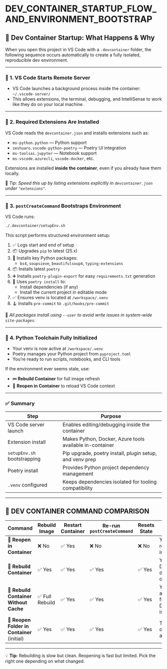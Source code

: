 # DEV_CONTAINER_STARTUP_FLOW_AND_ENVIRONMENT_BOOTSTRAP

## 🐳 Dev Container Startup: What Happens & Why

When you open this project in VS Code with a `.devcontainer` folder, the following sequence occurs automatically to create a fully isolated, reproducible dev environment.

---

### 🔁 1. VS Code Starts Remote Server

- VS Code launches a background process inside the container:
  `~/.vscode-server/`
- This allows extensions, the terminal, debugging, and IntelliSense to work like they do on your local machine.

---

### 🔌 2. Required Extensions Are Installed

VS Code reads the `devcontainer.json` and installs extensions such as:

- `ms-python.python` — Python support
- `zeshuaro.vscode-python-poetry` — Poetry UI integration
- `ms-toolsai.jupyter` — Notebook support
- `ms-vscode.azurecli`, `vscode-docker`, etc.

Extensions are installed **inside the container**, even if you already have them locally.

📝 _Tip: Speed this up by listing extensions explicitly in `devcontainer.json` under `"extensions"`._

---

### 🧪 3. `postCreateCommand` Bootstraps Environment

VS Code runs:

```bash
./.devcontainer/setupEnv.sh
```

This script performs structured environment setup:

1. ✅ Logs start and end of setup
2. 📦 Upgrades `pip` to latest (25.x)
3. 🧼 Installs key Python packages:
   - `bs4`, `soupsieve`, `beautifulsoup4`, `typing-extensions`
4. 📦 Installs latest `poetry`
5. ➕ Installs `poetry-plugin-export` for easy `requirements.txt` generation
6. 🔄 Uses `poetry install` to:
   - Install dependencies (if any)
   - Install the current project in editable mode
7. ✅ Ensures venv is located at `/workspace/.venv`
8. 🪝 Installs `pre-commit` to `.git/hooks/pre-commit`

📝 _All packages install using `--user` to avoid write issues in system-wide `site-packages`._

---

### 🐍 4. Python Toolchain Fully Initialized

- Your venv is now active at `/workspace/.venv`
- Poetry manages your Python project from `pyproject.toml`
- You’re ready to run scripts, notebooks, and CLI tools

If the environment ever seems stale, use:

- ⏮️ **Rebuild Container** for full image refresh
- 🔁 **Reopen in Container** to reload VS Code context

---

### ✅ Summary

| Step                          | Purpose                                                  |
|-------------------------------|----------------------------------------------------------|
| VS Code server launch         | Enables editing/debugging inside the container           |
| Extension install             | Makes Python, Docker, Azure tools available in-container |
| `setupEnv.sh` bootstrapping   | Pip upgrade, poetry install, plugin setup, and venv prep |
| Poetry install                | Provides Python project dependency management            |
| `.venv` configured            | Keeps dependencies isolated for tooling compatibility    |

---

## 🔄 DEV CONTAINER COMMAND COMPARISON

| Command                                       | Rebuild Image | Restart Container | Re-run `postCreateCommand` | Resets State | Use When...                                     |
|----------------------------------------------|---------------|-------------------|-----------------------------|--------------|------------------------------------------------|
| 🔁 **Reopen in Container**                    | ❌ No          | ✅ Yes            | ❌ No                        | ❌ No         | You just want to reload VS Code into the container. |
| 🧱 **Rebuild Container**                      | ✅ Yes         | ✅ Yes            | ✅ Yes                       | ✅ Yes        | You updated Dockerfile, devcontainer.json, or dependencies. |
| 🧼 **Rebuild Container Without Cache**        | ✅ Full Rebuild | ✅ Yes            | ✅ Yes                       | ✅ Yes        | You want to force a completely fresh build (e.g., Docker cache issues). |
| 🔌 **Reopen Folder in Container** (initial)   | ✅ Yes         | ✅ Yes            | ✅ Yes                       | ✅ Yes        | The first time you open the folder in a container. |

---

💡 **Tip:**
Rebuilding is slow but clean.
Reopening is fast but limited.
Pick the right one depending on what changed.
